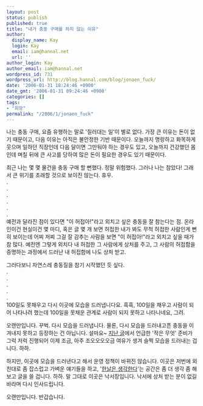 ```yaml
---
layout: post
status: publish
published: true
title: "내가 충동 구매를 하지 않는 이유"
author:
  display_name: Kay
  login: Kay
  email: iam@hannal.net
  url: ''
author_login: Kay
author_email: iam@hannal.net
wordpress_id: 731
wordpress_url: http://blog.hannal.com/blog/jonaen_fuck/
date: '2006-01-31 18:24:46 +0900'
date_gmt: '2006-01-31 09:24:46 +0900'
categories: []
tags:
- "희망"
permalink: "/2006/1/jonaen_fuck"
---
```

<p>나는 충동 구매, 요즘 유행하는 말로 '질러대는 일'이 별로 없다. 가장 큰 이유는 돈이 없기 때문이고, 다음 이유는 아직은 불안정한 기반 때문이다. 오늘까지 명랑하고 화목하게 웃으며 일하던 직장인데 다음 달이면 그만둬야 하는 경우도 있고, 오늘까지 건강했던 몸인데 며칠 뒤에 큰 사고를 당하여 많은 돈이 필요한 경우도 있기 때문이다.</p>
<p>최근 나는 몇 몇 물건을 충동 구매 할 뻔했다. 정말 위험했다. 그러나 나는 참았다! 그래서 큰 위기를 초래할 것으로 보이진 않는다. 휴우.<br />
.<br />
.<br />
.<br />
.<br />
.<br />
.<br />
예전과 달라진 점이 있다면 "이 허접아!"라고 외치고 싶은 충동을 잘 참는다는 점. 온라인이건 현실이건 몇 마디, 혹은 글 몇 개 보면 허접한 내가 봐도 무척 허접한 사람인게 뻔히 보이는데 어찌 저찌 그걸 잘 감추는 사람을 보면 "이 허접아!"라고 외치고 싶을 때가 참 많다. 예전엔 그렇게 외치다 내 허접한 그 사람에게 상처를 주고, 그 사람의 허접함을 증명하는 과정에서 드러난 내 허접함에 나도 상처 받고.</p>
<p>그러다보니 자연스레 충동질을 참기 시작했던 듯 싶다.<br />
.<br />
.<br />
.<br />
.<br />
.<br />
100일도 못채우고 다시 이곳에 모습을 드러냅니다요. 흑흑, 100일을 채우고 사람이 되어 나타나려 했는데 100일을 못채운 관계로 사람이 되지 못하고 나타나네요, 그려.</p>
<p>오랜만입니다. 꾸벅. 다시 모습을 드러냅니다. 물론, 다시 모습을 드러내고픈 충동을 이겨내지 못하고 등장하는 건 아닙니다. 설마요~ <a href="http://blog.hannal.com/first_goodbye/">지난 글</a>에서 언급한 '작은 무엇' 준비가 그럭 저럭 진행되어 이제 조금, 아주 조오오오오금 여유가 생겨 슬쩍 모습을 드러내는 겁니다. 하하.</p>
<p>하지만, 이곳에 모습을 드러낸다고 해서 운영 정책이 바뀌진 않습니다. 이곳은 저번에 외친대로 좀 잡스럽고 가벼운 얘기들을 하고, '<a href="http://blog.hannal.com">한날은 생각한다</a>'는 공간은 좀 더 생각 좀 해보고 글을 쓸 겁니다. 하하. 말 그대로 이곳은 낙서장입니다. 낙서에 상처 받는 분이 없길 바라며 다시 인사드립니다.</p>
<p>오랜만입니다. 반갑습니다.</p>
